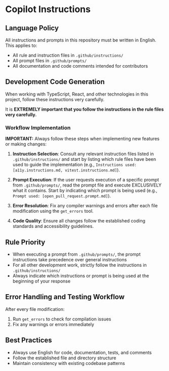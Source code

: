 # Copilot Instructions

## Language Policy

All instructions and prompts in this repository must be written in English. This applies to:

- All rule and instruction files in `.github/instructions/`
- All prompt files in `.github/prompts/`
- All documentation and code comments intended for contributors

## Development Code Generation

When working with TypeScript, React, and other technologies in this project, follow these instructions very carefully.

It is **EXTREMELY important that you follow the instructions in the rule files very carefully.**

### Workflow Implementation

**IMPORTANT:** Always follow these steps when implementing new features or making changes:

1. **Instruction Selection**: Consult any relevant instruction files listed in `.github/instructions/` and start by listing which rule files have been used to guide the implementation (e.g., `Instructions used: [a11y.instructions.md, vitest.instructions.md]`).

2. **Prompt Execution**: If the user requests execution of a specific prompt from `.github/prompts/`, read the prompt file and execute EXCLUSIVELY what it contains. Start by indicating which prompt is being used (e.g., `Prompt used: [open_pull_request.prompt.md]`).

3. **Error Resolution**: Fix any compiler warnings and errors after each file modification using the `get_errors` tool.

4. **Code Quality**: Ensure all changes follow the established coding standards and accessibility guidelines.

## Rule Priority

- When executing a prompt from `.github/prompts/`, the prompt instructions take precedence over general instructions
- For all other development work, strictly follow the instructions in `.github/instructions/`
- Always indicate which instructions or prompt is being used at the beginning of your response

## Error Handling and Testing Workflow

After every file modification:

1. Run `get_errors` to check for compilation issues
2. Fix any warnings or errors immediately

## Best Practices

- Always use English for code, documentation, tests, and comments
- Follow the established file and directory structure
- Maintain consistency with existing codebase patterns
